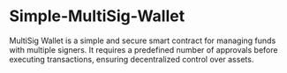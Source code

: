 # Simple-MultiSig-Wallet
MultiSig Wallet is a simple and secure smart contract for managing funds with multiple signers. It requires a predefined number of approvals before executing transactions, ensuring decentralized control over assets.
